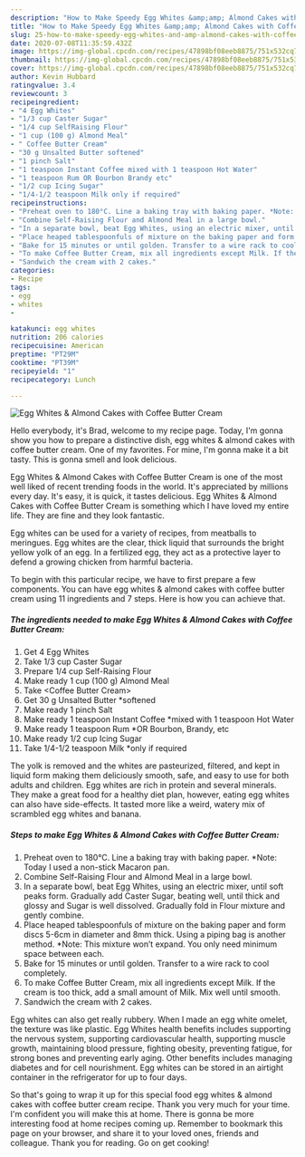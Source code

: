 ```yaml
---
description: "How to Make Speedy Egg Whites &amp;amp; Almond Cakes with Coffee Butter Cream"
title: "How to Make Speedy Egg Whites &amp;amp; Almond Cakes with Coffee Butter Cream"
slug: 25-how-to-make-speedy-egg-whites-and-amp-almond-cakes-with-coffee-butter-cream
date: 2020-07-08T11:35:59.432Z
image: https://img-global.cpcdn.com/recipes/47898bf08eeb8875/751x532cq70/egg-whites-almond-cakes-with-coffee-butter-cream-recipe-main-photo.jpg
thumbnail: https://img-global.cpcdn.com/recipes/47898bf08eeb8875/751x532cq70/egg-whites-almond-cakes-with-coffee-butter-cream-recipe-main-photo.jpg
cover: https://img-global.cpcdn.com/recipes/47898bf08eeb8875/751x532cq70/egg-whites-almond-cakes-with-coffee-butter-cream-recipe-main-photo.jpg
author: Kevin Hubbard
ratingvalue: 3.4
reviewcount: 3
recipeingredient:
- "4 Egg Whites"
- "1/3 cup Caster Sugar"
- "1/4 cup SelfRaising Flour"
- "1 cup (100 g) Almond Meal"
- " Coffee Butter Cream"
- "30 g Unsalted Butter softened"
- "1 pinch Salt"
- "1 teaspoon Instant Coffee mixed with 1 teaspoon Hot Water"
- "1 teaspoon Rum OR Bourbon Brandy etc"
- "1/2 cup Icing Sugar"
- "1/4-1/2 teaspoon Milk only if required"
recipeinstructions:
- "Preheat oven to 180°C. Line a baking tray with baking paper. *Note: Today I used a non-stick Macaron pan."
- "Combine Self-Raising Flour and Almond Meal in a large bowl."
- "In a separate bowl, beat Egg Whites, using an electric mixer, until soft peaks form. Gradually add Caster Sugar, beating well, until thick and glossy and Sugar is well dissolved. Gradually fold in Flour mixture and gently combine."
- "Place heaped tablespoonfuls of mixture on the baking paper and form discs 5-6cm in diameter and 8mm thick. Using a piping bag is another method. *Note: This mixture won’t expand. You only need minimum space between each."
- "Bake for 15 minutes or until golden. Transfer to a wire rack to cool completely."
- "To make Coffee Butter Cream, mix all ingredients except Milk. If the cream is too thick, add a small amount of Milk. Mix well until smooth."
- "Sandwich the cream with 2 cakes."
categories:
- Recipe
tags:
- egg
- whites
- 

katakunci: egg whites  
nutrition: 206 calories
recipecuisine: American
preptime: "PT29M"
cooktime: "PT39M"
recipeyield: "1"
recipecategory: Lunch

---
```



![Egg Whites &amp; Almond Cakes with Coffee Butter Cream](https://img-global.cpcdn.com/recipes/47898bf08eeb8875/751x532cq70/egg-whites-almond-cakes-with-coffee-butter-cream-recipe-main-photo.jpg)

Hello everybody, it's Brad, welcome to my recipe page. Today, I'm gonna show you how to prepare a distinctive dish, egg whites &amp; almond cakes with coffee butter cream. One of my favorites. For mine, I'm gonna make it a bit tasty. This is gonna smell and look delicious.

Egg Whites &amp; Almond Cakes with Coffee Butter Cream is one of the most well liked of recent trending foods in the world. It's appreciated by millions every day. It's easy, it is quick, it tastes delicious. Egg Whites &amp; Almond Cakes with Coffee Butter Cream is something which I have loved my entire life. They are fine and they look fantastic.

Egg whites can be used for a variety of recipes, from meatballs to meringues. Egg whites are the clear, thick liquid that surrounds the bright yellow yolk of an egg. In a fertilized egg, they act as a protective layer to defend a growing chicken from harmful bacteria.


To begin with this particular recipe, we have to first prepare a few components. You can have egg whites &amp; almond cakes with coffee butter cream using 11 ingredients and 7 steps. Here is how you can achieve that.

<!--inarticleads1-->

##### The ingredients needed to make Egg Whites &amp; Almond Cakes with Coffee Butter Cream:

1. Get 4 Egg Whites
1. Take 1/3 cup Caster Sugar
1. Prepare 1/4 cup Self-Raising Flour
1. Make ready 1 cup (100 g) Almond Meal
1. Take  &lt;Coffee Butter Cream&gt;
1. Get 30 g Unsalted Butter *softened
1. Make ready 1 pinch Salt
1. Make ready 1 teaspoon Instant Coffee *mixed with 1 teaspoon Hot Water
1. Make ready 1 teaspoon Rum *OR Bourbon, Brandy, etc
1. Make ready 1/2 cup Icing Sugar
1. Take 1/4-1/2 teaspoon Milk *only if required


The yolk is removed and the whites are pasteurized, filtered, and kept in liquid form making them deliciously smooth, safe, and easy to use for both adults and children. Egg whites are rich in protein and several minerals. They make a great food for a healthy diet plan, however, eating egg whites can also have side-effects. It tasted more like a weird, watery mix of scrambled egg whites and banana. 

<!--inarticleads2-->

##### Steps to make Egg Whites &amp; Almond Cakes with Coffee Butter Cream:

1. Preheat oven to 180°C. Line a baking tray with baking paper. *Note: Today I used a non-stick Macaron pan.
1. Combine Self-Raising Flour and Almond Meal in a large bowl.
1. In a separate bowl, beat Egg Whites, using an electric mixer, until soft peaks form. Gradually add Caster Sugar, beating well, until thick and glossy and Sugar is well dissolved. Gradually fold in Flour mixture and gently combine.
1. Place heaped tablespoonfuls of mixture on the baking paper and form discs 5-6cm in diameter and 8mm thick. Using a piping bag is another method. *Note: This mixture won’t expand. You only need minimum space between each.
1. Bake for 15 minutes or until golden. Transfer to a wire rack to cool completely.
1. To make Coffee Butter Cream, mix all ingredients except Milk. If the cream is too thick, add a small amount of Milk. Mix well until smooth.
1. Sandwich the cream with 2 cakes.


Egg whites can also get really rubbery. When I made an egg white omelet, the texture was like plastic. Egg Whites health benefits includes supporting the nervous system, supporting cardiovascular health, supporting muscle growth, maintaining blood pressure, fighting obesity, preventing fatigue, for strong bones and preventing early aging. Other benefits includes managing diabetes and for cell nourishment. Egg whites can be stored in an airtight container in the refrigerator for up to four days. 

So that's going to wrap it up for this special food egg whites &amp; almond cakes with coffee butter cream recipe. Thank you very much for your time. I'm confident you will make this at home. There is gonna be more interesting food at home recipes coming up. Remember to bookmark this page on your browser, and share it to your loved ones, friends and colleague. Thank you for reading. Go on get cooking!
